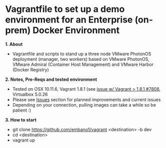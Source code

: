 # Vagrantfile to set up a demo environment for an Enterprise (on-prem) Docker Environment

**1. About**
  * Vagrantfile and scripts to stand up a three node VMware PhotonOS deployment (manager, two workers) based on VMware PhotonOS, VMware Admiral (Container Host Management) and VMware Harbor (Docker Registry)

**2. Notes, Pre-Reqs and tested environment**
  * Tested on OSX 10.11.6, Vagrant 1.8.1 (see [issue w/ Vagrant > 1.8.1 #7808](https://github.com/mitchellh/vagrant/issues/7808), Virtualbox 5.0.26
  * Please see [Issues](https://github.com/embano1/Vagrant_Docker_Enterprise/issues) section for planned improvements and current issues
  * Depending on your connection, pulling images can take a while so be patient :)
  
**3. How to start**
  * git clone https://github.com/embano1/vagrant \<destination\> -b dev
  * cd \<destination\>
  * vagrant up

